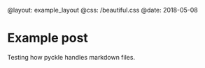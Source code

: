 @layout: example_layout
@css: /beautiful.css
@date: 2018-05-08

# Example post

Testing how pyckle handles markdown files.
